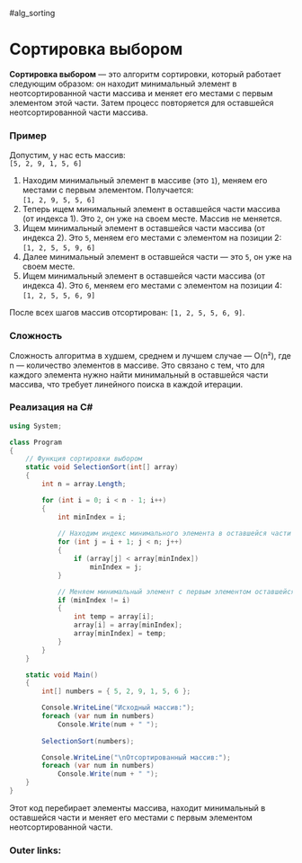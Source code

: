 #alg_sorting
# Сортировка выбором

**Сортировка выбором** — это алгоритм сортировки, который работает следующим образом: он находит минимальный элемент в неотсортированной части массива и меняет его местами с первым элементом этой части. Затем процесс повторяется для оставшейся неотсортированной части массива.

### **Пример**

Допустим, у нас есть массив:  
`[5, 2, 9, 1, 5, 6]`

1. Находим минимальный элемент в массиве (это `1`), меняем его местами с первым элементом. Получается:  
    `[1, 2, 9, 5, 5, 6]`
2. Теперь ищем минимальный элемент в оставшейся части массива (от индекса 1). Это `2`, он уже на своем месте. Массив не меняется.
3. Ищем минимальный элемент в оставшейся части массива (от индекса 2). Это `5`, меняем его местами с элементом на позиции 2:  
    `[1, 2, 5, 5, 9, 6]`
4. Далее минимальный элемент в оставшейся части — это `5`, он уже на своем месте.
5. Ищем минимальный элемент в оставшейся части массива (от индекса 4). Это `6`, меняем его местами с элементом на позиции 4:  
    `[1, 2, 5, 5, 6, 9]`

После всех шагов массив отсортирован: `[1, 2, 5, 5, 6, 9]`.

### **Сложность**

Сложность алгоритма в худшем, среднем и лучшем случае — O(n²), где n — количество элементов в массиве. Это связано с тем, что для каждого элемента нужно найти минимальный в оставшейся части массива, что требует линейного поиска в каждой итерации.

### **Реализация на C#**

```csharp
using System;

class Program
{
    // Функция сортировки выбором
    static void SelectionSort(int[] array)
    {
        int n = array.Length;

        for (int i = 0; i < n - 1; i++)
        {
            int minIndex = i;
            
            // Находим индекс минимального элемента в оставшейся части массива
            for (int j = i + 1; j < n; j++)
            {
                if (array[j] < array[minIndex])
                    minIndex = j;
            }

            // Меняем минимальный элемент с первым элементом оставшейся части
            if (minIndex != i)
            {
                int temp = array[i];
                array[i] = array[minIndex];
                array[minIndex] = temp;
            }
        }
    }

    static void Main()
    {
        int[] numbers = { 5, 2, 9, 1, 5, 6 };

        Console.WriteLine("Исходный массив:");
        foreach (var num in numbers)
            Console.Write(num + " ");
        
        SelectionSort(numbers);

        Console.WriteLine("\nОтсортированный массив:");
        foreach (var num in numbers)
            Console.Write(num + " ");
    }
}
```

Этот код перебирает элементы массива, находит минимальный в оставшейся части и меняет его местами с первым элементом неотсортированной части.

### Outer links:


